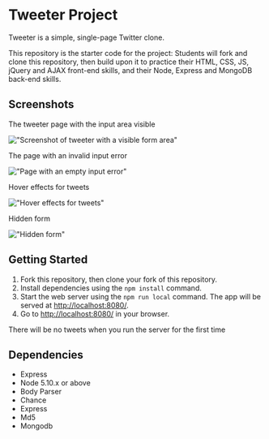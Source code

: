 # Tweeter Project

Tweeter is a simple, single-page Twitter clone.

This repository is the starter code for the project: Students will fork and clone this repository, then build upon it to practice their HTML, CSS, JS, jQuery and AJAX front-end skills, and their Node, Express and MongoDB back-end skills.

## Screenshots

The tweeter page with the input area visible

!["Screenshot of tweeter with a visible form area"]()

The page with an invalid input error

!["Page with an empty input error"]()

Hover effects for tweets

!["Hover effects for tweets"]()

Hidden form

!["Hidden form"]()

## Getting Started

1. Fork this repository, then clone your fork of this repository.
2. Install dependencies using the `npm install` command.
3. Start the web server using the `npm run local` command. The app will be served at <http://localhost:8080/>.
4. Go to <http://localhost:8080/> in your browser.

There will be no tweets when you run the server for the first time

## Dependencies

- Express
- Node 5.10.x or above
- Body Parser
- Chance
- Express
- Md5
- Mongodb



